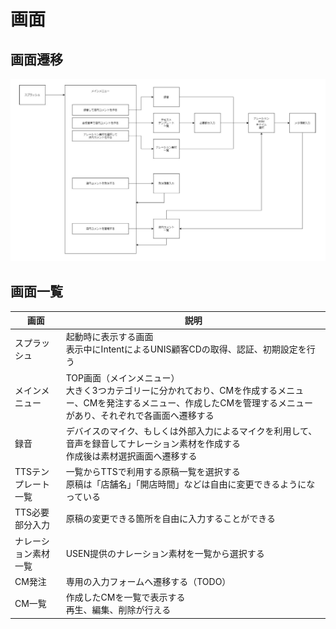 # 画面

## 画面遷移

![page-flow](uml/page-flow.png)

## 画面一覧

| 画面 | 説明 |
| ---- | ---- |
| スプラッシュ | 起動時に表示する画面<br>表示中にIntentによるUNIS顧客CDの取得、認証、初期設定を行う |
| メインメニュー | TOP画面（メインメニュー）<br>大きく3つカテゴリーに分かれており、CMを作成するメニュー、CMを発注するメニュー、作成したCMを管理するメニューがあり、それぞれで各画面へ遷移する |
| 録音 | デバイスのマイク、もしくは外部入力によるマイクを利用して、音声を録音してナレーション素材を作成する<br>作成後は素材選択画面へ遷移する |
| TTSテンプレート一覧 | 一覧からTTSで利用する原稿一覧を選択する<br>原稿は「店舗名」「開店時間」などは自由に変更できるようになっている |
| TTS必要部分入力 | 原稿の変更できる箇所を自由に入力することができる |
| ナレーション素材一覧 | USEN提供のナレーション素材を一覧から選択する |
| CM発注 | 専用の入力フォームへ遷移する（TODO） |
| CM一覧 | 作成したCMを一覧で表示する<br>再生、編集、削除が行える |
